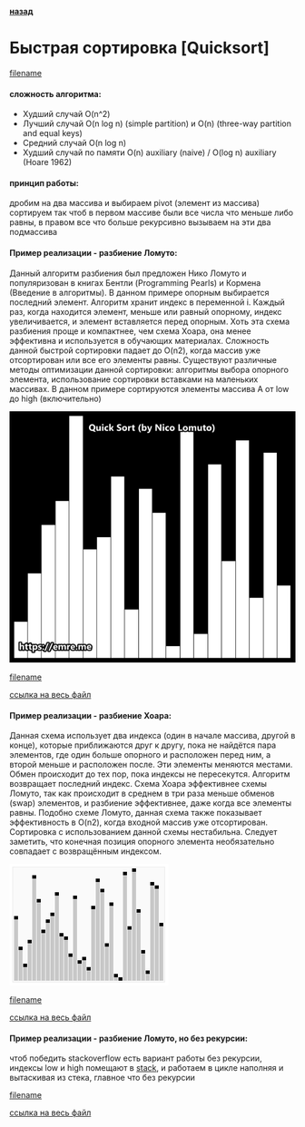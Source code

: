 **[назад](sort)**

# Быстрая сортировка [Quicksort]

[filename](short/quicksort.md ':include')

#### сложность алгоритма:
- Худший случай	O(n^2)
- Лучший случай	O(n log n) (simple partition) и  O(n) (three-way partition and equal keys)
- Средний случай O(n log n)
- Худший случай по памяти O(n) auxiliary (naive) / O(log n) auxiliary (Hoare 1962)

#### принцип работы:
дробим на два массива и выбираем pivot (элемент из массива)
сортируем так чтоб в первом массиве были все числа что меньше либо равны, в правом все что больше
рекурсивно вызываем на эти два подмассива

#### Пример реализации - разбиение Ломуто:

Данный алгоритм разбиения был предложен Нико Ломуто и популяризован в книгах Бентли (Programming Pearls) и Кормена (Введение в алгоритмы).
В данном примере опорным выбирается последний элемент. Алгоритм хранит индекс в переменной i. Каждый раз, когда находится элемент, меньше или равный опорному, индекс увеличивается, и элемент вставляется перед опорным.
Хоть эта схема разбиения проще и компактнее, чем схема Хоара, она менее эффективна и используется в обучающих материалах.
Сложность данной быстрой сортировки падает до O(n2), когда массив уже отсортирован или все его элементы равны.
Существуют различные методы оптимизации данной сортировки: алгоритмы выбора опорного элемента, использование сортировки вставками на маленьких массивах. В данном примере сортируются элементы массива A от low до high (включительно)

![Gif Lomuto](../_media/img/sort/quicksort_lomuto.gif ':size=250')

[filename](../_media/examples/sort/quicksort.go ':include :type=code :fragment=lomutoQuickSort')

[ссылка на весь файл](https://github.com/proggga/training/blob/master/docs/_media/examples/sort/quicksort.go)

#### Пример реализации - разбиение Хоара:

Данная схема использует два индекса (один в начале массива, другой в конце), которые приближаются друг к другу, пока не найдётся пара элементов, где один больше опорного и расположен перед ним, а второй меньше и расположен после.
Эти элементы меняются местами.
Обмен происходит до тех пор, пока индексы не пересекутся.
Алгоритм возвращает последний индекс.
Схема Хоара эффективнее схемы Ломуто, так как происходит в среднем в три раза меньше обменов (swap) элементов, и разбиение эффективнее, даже когда все элементы равны.
Подобно схеме Ломуто, данная схема также показывает эффективность в O(n2), когда входной массив уже отсортирован.
Сортировка с использованием данной схемы нестабильна.
Следует заметить, что конечная позиция опорного элемента необязательно совпадает с возвращённым индексом.

![Gif Hoare](../_media/img/sort/quicksort_hoare.gif)

[filename](../_media/examples/sort/quicksort.go ':include :type=code :fragment=hoareQuickSort')

[ссылка на весь файл](https://github.com/proggga/training/blob/master/docs/_media/examples/sort/quicksort.go)

#### Пример реализации - разбиение Ломуто, но без рекурсии:

чтоб победить stackoverflow есть вариант работы без рекурсии, индексы low и high помещают в [stack](structs/stack.md), и работаем в цикле наполняя и вытаскивая из стека, главное что без рекурсии

[filename](../_media/examples/sort/quicksort.go ':include :type=code :fragment=iterativeLomutoQuickSort')

[ссылка на весь файл](https://github.com/proggga/training/blob/master/docs/_media/examples/sort/quicksort.go)



